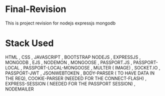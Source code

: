 # Final-Revision
This is project revision for nodejs expressjs mongodb

# Stack Used

HTML , CSS , JAVASCRIPT , BOOTSTRAP
NODEJS , EXPRESSJS , MONGODB , EJS , NODEMON , MONGOOSE , PASSPORT.JS , PASSPORT-LOCAL , PASSPORT-LOCAL-MONGOOSE , MULTER ( IMAGE) , SOCKET.IO , PASSPORT-JWT , JSONWEBTOKEN , BODY-PARSER ( TO HAVE DATA IN THE REQ), COOKIE-PARSER (NEEDED FOR THE CONNECT-FLASH) , EXPRESS-SESSION ( NEEDED FOR THE PASSPORT SESSION) , NODEMAILER 
